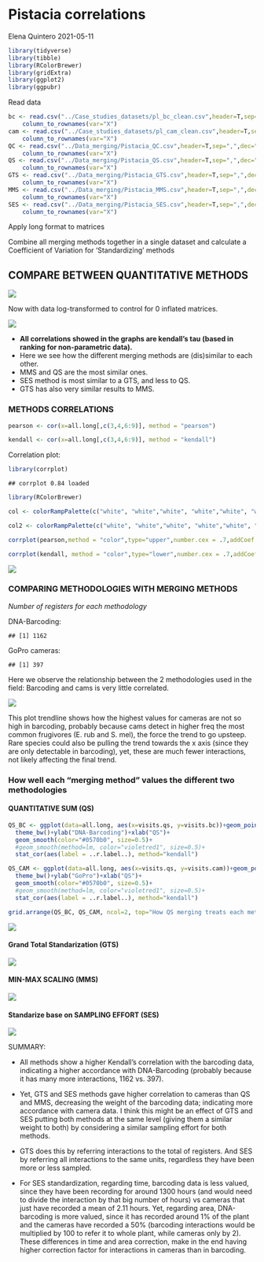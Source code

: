 Pistacia correlations
================
Elena Quintero
2021-05-11

``` r
library(tidyverse)
library(tibble)
library(RColorBrewer)
library(gridExtra)
library(ggplot2)
library(ggpubr)
```

Read data

``` r
bc <- read.csv("../Case_studies_datasets/pl_bc_clean.csv",header=T,sep=",",dec=".")%>% 
    column_to_rownames(var="X")
cam <- read.csv("../Case_studies_datasets/pl_cam_clean.csv",header=T,sep=",",dec=".")%>% 
    column_to_rownames(var="X")
QC <- read.csv("../Data_merging/Pistacia_QC.csv",header=T,sep=",",dec=".")%>% 
    column_to_rownames(var="X")
QS <- read.csv("../Data_merging/Pistacia_QS.csv",header=T,sep=",",dec=".")%>% 
    column_to_rownames(var="X")
GTS <- read.csv("../Data_merging/Pistacia_GTS.csv",header=T,sep=",",dec=".")%>% 
    column_to_rownames(var="X")
MMS <- read.csv("../Data_merging/Pistacia_MMS.csv",header=T,sep=",",dec=".")%>% 
    column_to_rownames(var="X")
SES <- read.csv("../Data_merging/Pistacia_SES.csv",header=T,sep=",",dec=".")%>% 
    column_to_rownames(var="X")
```

Apply long format to matrices

Combine all merging methods together in a single dataset and calculate a
Coefficient of Variation for ‘Standardizing’ methods

## COMPARE BETWEEN QUANTITATIVE METHODS

![](Pistacia_correlations_files/figure-gfm/comparing%20between%20methods-1.png)<!-- -->

Now with data log-transformed to control for 0 inflated matrices.

![](Pistacia_correlations_files/figure-gfm/comparing%20between%20methods%202-1.png)<!-- -->

-   **All correlations showed in the graphs are kendall’s tau (based in
    ranking for non-parametric data).**
-   Here we see how the different merging methods are (dis)similar to
    each other.
-   MMS and QS are the most similar ones.
-   SES method is most similar to a GTS, and less to QS.
-   GTS has also very similar results to MMS.

### METHODS CORRELATIONS

``` r
pearson <- cor(x=all.long[,c(3,4,6:9)], method = "pearson")

kendall <- cor(x=all.long[,c(3,4,6:9)], method = "kendall")
```

Correlation plot:

``` r
library(corrplot)
```

    ## corrplot 0.84 loaded

``` r
library(RColorBrewer)

col <- colorRampPalette(c("white", "white","white", "white","white", "white", "white",  "white", "white","#D9EF8B","#A6D96A","#66BD63"))

col2 <- colorRampPalette(c("white", "white","white", "white","white", "white", "white",  "white", "white","#edf8b1","#7fcdbb","#2c7fb8"))

corrplot(pearson,method = "color",type="upper",number.cex = .7,addCoef.col="black", tl.col = "black", col=col2(40), title="Pearson UP vs Kendall DOWN", tl.pos = "d",tl.srt = 45, cl.pos = "n")

corrplot(kendall, method = "color",type="lower",number.cex = .7,addCoef.col=T, tl.col = "black",  col=col2(40),diag = FALSE, tl.pos = "n", cl.pos = "n",add=T)
```

![](Pistacia_correlations_files/figure-gfm/cors%202-1.png)<!-- -->

### COMPARING METHODOLOGIES WITH MERGING METHODS

*Number of registers for each methodology*

DNA-Barcoding:

    ## [1] 1162

GoPro cameras:

    ## [1] 397

Here we observe the relationship between the 2 methodologies used in the
field: Barcoding and cams is very little correlated.

![](Pistacia_correlations_files/figure-gfm/compare%20cams%20and%20bc-1.png)<!-- -->

This plot trendline shows how the highest values for cameras are not so
high in barcoding, probably because cams detect in higher freq the most
common frugivores (E. rub and S. mel), the force the trend to go
upsteep. Rare species could also be pulling the trend towards the x axis
(since they are only detectable in barcoding), yet, these are much fewer
interactions, not likely affecting the final trend.

### How well each “merging method” values the different two methodologies

#### QUANTITATIVE SUM (QS)

``` r
QS_BC <- ggplot(data=all.long, aes(x=visits.qs, y=visits.bc))+geom_point()+
  theme_bw()+ylab("DNA-Barcoding")+xlab("QS")+
  geom_smooth(color="#0570b0", size=0.5)+
  #geom_smooth(method=lm, color="violetred1", size=0.5)+ 
  stat_cor(aes(label = ..r.label..), method="kendall")

QS_CAM <- ggplot(data=all.long, aes(x=visits.qs, y=visits.cam))+geom_point()+
  theme_bw()+ylab("GoPro")+xlab("QS")+
  geom_smooth(color="#0570b0", size=0.5)+
  #geom_smooth(method=lm, color="violetred1", size=0.5)+ 
  stat_cor(aes(label = ..r.label..), method="kendall")

grid.arrange(QS_BC, QS_CAM, ncol=2, top="How QS merging treats each metholodgy")
```

![](Pistacia_correlations_files/figure-gfm/comparing%20within%20methods%201-1.png)<!-- -->

#### Grand Total Standarization (GTS)

![](Pistacia_correlations_files/figure-gfm/comparing%20within%20methods%202-1.png)<!-- -->

#### MIN-MAX SCALING (MMS)

![](Pistacia_correlations_files/figure-gfm/comparing%20within%20methods%203-1.png)<!-- -->

#### Standarize base on SAMPLING EFFORT (SES)

![](Pistacia_correlations_files/figure-gfm/comparing%20within%20methods%204-1.png)<!-- -->

SUMMARY:

-   All methods show a higher Kendall’s correlation with the barcoding
    data, indicating a higher accordance with DNA-Barcoding (probably
    because it has many more interactions, 1162 vs. 397).

-   Yet, GTS and SES methods gave higher correlation to cameras than QS
    and MMS, decreasing the weight of the barcoding data; indicating
    more accordance with camera data. I think this might be an effect of
    GTS and SES putting both methods at the same level (giving them a
    similar weight to both) by considering a similar sampling effort for
    both methods.

-   GTS does this by referring interactions to the total of registers.
    And SES by referring all interactions to the same units, regardless
    they have been more or less sampled.

-   For SES standardization, regarding time, barcoding data is less
    valued, since they have been recording for around 1300 hours (and
    would need to divide the interaction by that big number of hours) vs
    cameras that just have recorded a mean of 2.11 hours. Yet, regarding
    area, DNA-barcoding is more valued, since it has recorded around 1%
    of the plant and the cameras have recorded a 50% (barcoding
    interactions would be multiplied by 100 to refer it to whole plant,
    while cameras only by 2). These differences in time and area
    correction, make in the end having higher correction factor for
    interactions in cameras than in barcoding.
